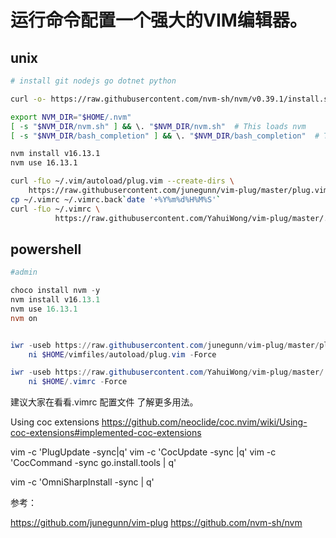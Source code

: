 
# 运行命令配置一个强大的VIM编辑器。 

## unix

```bash
# install git nodejs go dotnet python

curl -o- https://raw.githubusercontent.com/nvm-sh/nvm/v0.39.1/install.sh | bash

export NVM_DIR="$HOME/.nvm"
[ -s "$NVM_DIR/nvm.sh" ] && \. "$NVM_DIR/nvm.sh"  # This loads nvm
[ -s "$NVM_DIR/bash_completion" ] && \. "$NVM_DIR/bash_completion"  # This loads nvm bash_completion

nvm install v16.13.1 
nvm use 16.13.1

curl -fLo ~/.vim/autoload/plug.vim --create-dirs \
    https://raw.githubusercontent.com/junegunn/vim-plug/master/plug.vim 
cp ~/.vimrc ~/.vimrc.back`date '+%Y%m%d%H%M%S'`
curl -fLo ~/.vimrc \
          https://raw.githubusercontent.com/YahuiWong/vim-plug/master/.vimrc
```

## powershell

```powershell
#admin

choco install nvm -y
nvm install v16.13.1 
nvm use 16.13.1
nvm on


iwr -useb https://raw.githubusercontent.com/junegunn/vim-plug/master/plug.vim |`
    ni $HOME/vimfiles/autoload/plug.vim -Force

iwr -useb https://raw.githubusercontent.com/YahuiWong/vim-plug/master/.vimrc |`
    ni $HOME/.vimrc -Force
```

建议大家在看看.vimrc 配置文件 了解更多用法。

Using coc extensions https://github.com/neoclide/coc.nvim/wiki/Using-coc-extensions#implemented-coc-extensions

vim -c 'PlugUpdate -sync|q'
vim -c 'CocUpdate  -sync |q'
vim -c 'CocCommand -sync  go.install.tools | q'

vim -c 'OmniSharpInstall  -sync | q'




参考：

https://github.com/junegunn/vim-plug
https://github.com/nvm-sh/nvm

